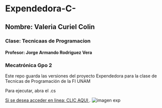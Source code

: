 # Expendedora-C-
## Nombre: Valeria Curiel Colin
### Clase: Tecnicaas de Programacion
#### Profesor: Jorge Armando Rodriguez Vera 
### Mecatrónica Gpo 2
Este repo guarda las versiones del proyecto Expendedora para la clase de Tecnicas de Programación de la FI UNAM

Para ejecutar, abra el .cs

[Si se desea acceder en linea: CLIC AQUI ](https://drive.google.com/drive/folders/1I8G0kgHNQ8lHXvzV927EsnekVdfQVyTq?usp=drive_link ).
![imagen exp](https://d379p6s0o40qsz.cloudfront.net/2023-07/Maquina_Combo_Frente.png?VersionId=FZauAqTQoP7biALm4Q78.6CwzouiYZaY)

